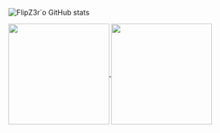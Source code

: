 ![FlipZ3r`o GitHub stats](https://github-readme-stats.vercel.app/api?username=flipz3ro&show_icons=true&theme=radical)

<a href="https://github.com/flipz3ro/github-readme-stats">
  <img height=200 align="center" src="https://github-readme-stats.vercel.app/api?username=flipz3ro" />
</a>
<a href="https://github.com/flipz3ro/convoychat">
  <img height=200 align="center" src="https://github-readme-stats.vercel.app/api/top-langs?username=flipz3ro&layout=compact&langs_count=8&card_width=320" />
</a>
